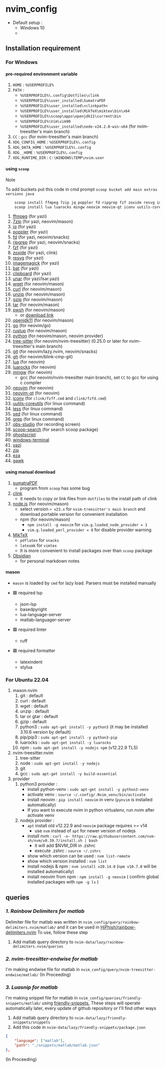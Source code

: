# nvim_config

- Default setup :
    - Windows 10
    -

## Installation requirement

### For Windows

#### pre-required environment variable


1. `HOME` : `%USERPROFILE%`
2. `PATH` :
	- `%USERPROFILE%\.config\Dotfiles\clink`
	- `%USERPROFILE%\user_installed\SumatraPDF`
	- `%USERPROFILE%\user_installed\<clinkpath>`
	- `%USERPROFILE%\user_installed\MikTeX\miktex\bin\x64`
	- `%USERPROFILE%\scoop\apps\openjdk11\current\bin`
	- `%USERPROFILE%\Vim\vim90`
	- `%USERPROFILE%\user_installed\node-v24.2.0-win-x64` (for nvim-treesitter's main branch)
3. `CC` : `gcc` (for nvim-treesitter's main branch)
4. `XDG_CONFIG_HOME` : `%USERPROFILE%\.config`
5. `XDG_DATA_HOME` : `%USERPROFILE%\.config`
6. `XDG__HOME` : `%USERPROFILE%\.config`
7. `XDG_RUNTIME_DIR` : `C:\WINDOWS\TEMP\nvim.user`

#### using `scoop`

> [!NOTE]
> To add buckets put this code in cmd prompt
> `scoop bucket add main extras versions java`

```powershell
	scoop install ffmpeg 7zip jq poppler fd ripgrep fzf zoxide resvg imagemagick bat clipboard unar wget curl unzip gzip tar pwsh openjdk11 go rustup python tree-sitter git gh
	scoop install lua luarocks mingw neovim neovim-qt iconv uutils-coreutils less sed grep obs-studio scoop-search ghostscript windows-terminal yazi zip eza gawk
```

1. [ffmpeg](https://github.com/FFmpeg/FFmpeg) (for yazi)
2. [7zip](https://7-zip.org/) (for yazi, neovim/mason)
3. [jq](https://github.com/jqlang/jq) (for yazi)
4. [poppler](https://github.com/davidben/poppler) (for yazi)
5. [fd](https://github.com/sharkdp/fd) (for yazi, neovim/snacks)
6. [ripgrep](https://github.com/BurntSushi/ripgrep) (for yazi, neovim/snacks)
7. [fzf](https://github.com/junegunn/fzf) (for yazi)
8. [zoxide](https://github.com/ajeetdsouza/zoxide) (for yazi, clink)
9. [resvg](https://github.com/linebender/resvg) (for yazi)
10. [imagemagick](https://github.com/ImageMagick/ImageMagick) (for yazi)
11. [bat](https://github.com/sharkdp/bat) (for yazi)
12. [clipboard](https://github.com/Slackadays/Clipboard) (for yazi)
13. [unar](https://theunarchiver.com/command-line) (for yazi/lsar.yazi)
14. [wget](https://github.com/mirror/wget) (for neovim/mason)
15. [curl](https://github.com/curl/curl) (for neovim/mason)
16. [unzip](https://infozip.sourceforge.net/) (for neovim/mason)
17. [gzip](https://www.mingw-w64.org/) (for neovim/mason)
18. [tar](https://www.mingw-w64.org/) (for neovim/mason)
19. [pwsh](https://github.com/PowerShell/PowerShell) (for neovim/mason)
	- or [download link](https://github.com/PowerShell/PowerShell/releases)
20. [openjdk11](https://github.com/openjdk/jdk11u) (for neovim/mason)
21. [go](https://github.com/golang/go) (for neovim/go)
22. [rustup](https://github.com/rust-lang/rustup) (for neovim/mason)
23. [python](https://www.python.org/) (for neovim/mason, neovim provider)
24. [tree-sitter](https://tree-sitter.github.io/tree-sitter/) (for neovim/nvim-treesitter) (0.25.0 or later for nvim-treesitter's main branch)
25. [git](https://github.com/git/git) (for neovim/lazy.nvim, neovim/snacks)
26. [gh](https://cli.github.com/) (for neovim/blink-cmp-git)
27. [lua](https://github.com/LuaLS/lua-language-server) (for neovim)
28. [luarocks](https://luarocks.org/) (for neovim)
29. [mingw](https://www.mingw-w64.org/) (for neovim)
	- gcc (for neovim/nvim-treesitter main branch), set `CC` to gcc for using c compiler
30. [neovim](https://github.com/neovim/neovim) (for neovim)
31. [neovim-qt](https://github.com/equalsraf/neovim-qt) (for neovim)
32. [iconv](https://github.com/processone/iconv) (for `clink/fzff.cmd` and `clink/fzfd.cmd`)
33. [uutils-coreutils](https://github.com/uutils/coreutils) (for linux command)
34. [less](https://www.greenwoodsoftware.com/less/) (for linux command)
35. [sed](https://www.gnu.org/software/sed) (for linux command)
36. [grep](https://www.gnu.org/software/grep) (for linux command)
37. [obs-studio](https://obsproject.com/) (for recording screen)
38. [scoop-search](https://github.com/shilangyu/scoop-search) (for search scoop package)
39. [ghostscript](https://www.ghostscript.com/)
40. [windows-terminal](https://github.com/microsoft/terminal)
41. [yazi](https://github.com/sxyazi/yazi)
42. [zip](https://infozip.sourceforge.net/)
43. [eza](https://github.com/eza-community/eza)
44. [gawk](https://sourceforge.net/projects/ezwinports/)

#### using manual download

1. [sumatraPDF](https://www.sumatrapdfreader.org/free-pdf-reader)
	- program from `scoop` has some bug
2. [clink](https://github.com/chrisant996/clink/releases)
	- it needs to copy or link files from `dotfiles` to the install path of clink
3. [node.js](https://nodejs.org/ko/download) (for neovim/mason)
	- select version `> v23.x` for `nvim-treesitter's main branch` and download portable version for convenient installation
	- npm (for neovim/mason)
		- `npm install -g neovim` for `vim.g.loaded_node_provider = 1`
		- `vim.g.loaded_perl_provider = 0` for disable provider warning
4. [MikTeX](https://miktex.org/download)
	- `pdflatex` for `snacks`
	- `latexmk` for `vimtex`
	- It is more convenient to install packages over than `scoop` package
5. [Obsidian](https://obsidian.md/download)
	- for personal markdown notes

#### mason

- `mason` is loaded by `cmd` for lazy load. Parsers must be installed manually

* 🟩 required lsp
	- json-lsp
	- basedpyright
	- lua-language-server
	- matlab-languager-server

* 🟩 required linter
	- ruff

* 🟩 required formatter
	- latexindent
	- stylua

### For Ubuntu 22.04

1. mason.nvim
    1) git : default
    2) curl : default
    3) wget : default
    4) unzip : default
    5) tar or gtar : default
    6) gzip : default
    7) python3 : `sudo apt-get install -y python3` (it may be installed 3.10.6 version by default)
    8) pip/pip3 : `sudo apt-get install -y python3-pip`
    9) luarocks : `sudo apt-get install -y luarocks`
    10) npm : `sudo apt-get install -y nodejs npm` (v12.22.9 TLS)
2. nvim-treesitter.nvim
    1) tree-sitter
    2) node : `sudo apt-get install -y nodejs`
    3) git
    4) gcc : `sudo apt-get install -y build-essential`
3. provider
    1) python3 provider :
        - install python-venv : `sudo apt-get install -y python3-venv`
        - activate venv : `source ~/.config/.Nvim_venv/bin/activate`
        - install neovim : `pip install neovim` in venv (`pynvim` is installed automatically)
        - If you want to execute nvim in python virtualenv, run nvim after activate venv
    2) nodejs provider :
        - `apt` install old v12.22.9 and `neovim` package requires >= v14
            - use `nvm` instead of `apt` for newer version of nodejs
        - install nvm : `curl -o- https://raw.githubusercontent.com/nvm-sh/nvm/v0.39.7/install.sh | bash`
            - it will add $NVM_DIR in .zshrc
            - execute .zshrc : `source ~/.zshrc`
        - show which version can be used : `nvm list-remote`
        - show which version installed : `nvm list`
        - install nodejs & npm : `nvm install v20.14.0` (`npm v10.7.0` will be installed automatically)
        - install neovim from npm : `npm install -g neovim` ( confirm global installed packages with `npm -g ls` )

## queries

### *1. Rainbow Delimiters for matlab*
Delimiter file for matlab was written in `nvim_config/query/rainbow-delimiters.nvim/matlab/`
and it can be used in [HiPhish/rainbow-delimiters.nvim](https://github.com/HiPhish/rainbow-delimiters.nvim)
To use, follow these step

1) Add matlab query directory to `nvim-data/lazy/rainbow-delimiters.nvim/queries`


### *2. nvim-treesitter-endwise for matlab*
I'm making endwise file for matlab in `nvim_config/query/nvim-treesitter-endwise/matlab/`
(In Proceeding)


### *3. Luasnip for matlab*

I'm making snippet file for matlab in `nvim_config/queries/friendly-snippets/matlab/`
using [friendly-snippets](https://github.com/rafamadriz/friendly-snippets),
These steps will operate automatically later, every update of github repository or I'll find other ways

1) Add matlab query directory to `nvim-data/lazy/friendly-snippets/snippets`
2) Add this code in `nvim-data/lazy/friendly-snippets/package.json`

```json
{
    "language": ["matlab"],
    "path": "./snippets/matlab/matlab.json"
},
```

(In Proceeding)















